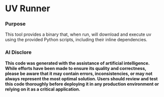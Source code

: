 # UV Runner

### Purpose

This tool provides a binary that, when run, will download and execute uv using the provided Python scripts, including their inline dependencies.

### AI Disclore

**This code was generated with the assistance of artificial intelligence. While efforts have been made to ensure its quality and correctness, please be aware that it may contain errors, inconsistencies, or may not always represent the most optimal solution. Users should review and test this code thoroughly before deploying it in any production environment or relying on it as a critical application.**

